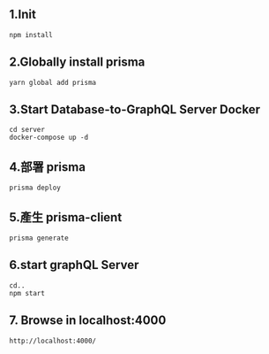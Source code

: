 ## 1.Init
```
npm install
```

## 2.Globally install prisma
```
yarn global add prisma
```

## 3.Start Database-to-GraphQL Server Docker
```
cd server
docker-compose up -d 
```

## 4.部署 prisma
```
prisma deploy
```

## 5.產生 prisma-client
```
prisma generate
```

## 6.start graphQL Server
```
cd..
npm start
```

## 7. Browse in localhost:4000
```
http://localhost:4000/
```

